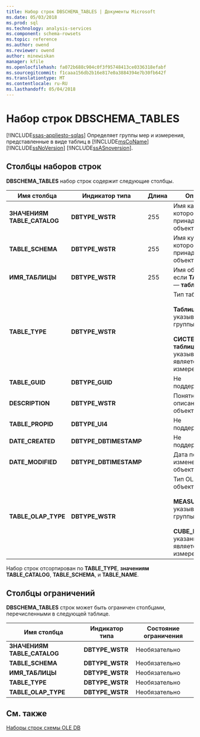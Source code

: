 ```yaml
---
title: Набор строк DBSCHEMA_TABLES | Документы Microsoft
ms.date: 05/03/2018
ms.prod: sql
ms.technology: analysis-services
ms.component: schema-rowsets
ms.topic: reference
ms.author: owend
ms.reviewer: owend
author: minewiskan
manager: kfile
ms.openlocfilehash: fa072b688c904c0f3f95748413ce0336318efabf
ms.sourcegitcommit: f1caaa156db2b16e817e0a3884394e7b30fb642f
ms.translationtype: MT
ms.contentlocale: ru-RU
ms.lasthandoff: 05/04/2018
---
```

# <a name="dbschematables-rowset"></a>Набор строк DBSCHEMA_TABLES
[!INCLUDE[ssas-appliesto-sqlas](../../../includes/ssas-appliesto-sqlas.md)]
  Определяет группы мер и измерения, представленные в виде таблиц в [!INCLUDE[msCoName](../../../includes/msconame-md.md)] [!INCLUDE[ssNoVersion](../../../includes/ssnoversion-md.md)] [!INCLUDE[ssASnoversion](../../../includes/ssasnoversion-md.md)].  
  
## <a name="rowset-columns"></a>Столбцы наборов строк  
 **DBSCHEMA_TABLES** набор строк содержит следующие столбцы.  
  
|Имя столбца|Индикатор типа|Длина|Описание|  
|-----------------|--------------------|------------|-----------------|  
|**ЗНАЧЕНИЯМ TABLE_CATALOG**|**DBTYPE_WSTR**|255|Имя каталога, которому принадлежит этот объект.|  
|**TABLE_SCHEMA**|**DBTYPE_WSTR**|255|Имя куба, которому принадлежит этот объект.|  
|**ИМЯ_ТАБЛИЦЫ**|**DBTYPE_WSTR**|255|Имя объекта, если **TABLE_TYPE** — **таблицы**.|  
|**TABLE_TYPE**|**DBTYPE_WSTR**||Тип таблицы.<br /><br /> **Таблица** указывает объект группы мер.<br /><br /> **СИСТЕМНАЯ таблица** указывает объект является измерением.|  
|**TABLE_GUID**|**DBTYPE_GUID**||Не поддерживается.|  
|**DESCRIPTION**|**DBTYPE_WSTR**||Понятное описание объекта.|  
|**TABLE_PROPID**|**DBTYPE_UI4**||Не поддерживается.|  
|**DATE_CREATED**|**DBTYPE_DBTIMESTAMP**||Не поддерживается.|  
|**DATE_MODIFIED**|**DBTYPE_DBTIMESTAMP**||Дата последнего изменения объекта.|  
|**TABLE_OLAP_TYPE**|**DBTYPE_WSTR**||Тип OLAP объекта.<br /><br /> **MEASURE_GROUP** указывает объект группы мер.<br /><br /> **CUBE_DIMENSION** указанный объект является измерением.|  
  
 Набор строк отсортирован по **TABLE_TYPE**, **значениям TABLE_CATALOG**, **TABLE_SCHEMA**, и **TABLE_NAME**.  
  
## <a name="restriction-columns"></a>Столбцы ограничений  
 **DBSCHEMA_TABLES** строк может быть ограничен столбцами, перечисленными в следующей таблице.  
  
|Имя столбца|Индикатор типа|Состояние ограничения|  
|-----------------|--------------------|-----------------------|  
|**ЗНАЧЕНИЯМ TABLE_CATALOG**|**DBTYPE_WSTR**|Необязательно|  
|**TABLE_SCHEMA**|**DBTYPE_WSTR**|Необязательно|  
|**ИМЯ_ТАБЛИЦЫ**|**DBTYPE_WSTR**|Необязательно|  
|**TABLE_TYPE**|**DBTYPE_WSTR**|Необязательно|  
|**TABLE_OLAP_TYPE**|**DBTYPE_WSTR**|Необязательно|  
  
## <a name="see-also"></a>См. также  
 [Наборы строк схемы OLE DB](../../../analysis-services/schema-rowsets/ole-db/ole-db-schema-rowsets.md)  
  
  
